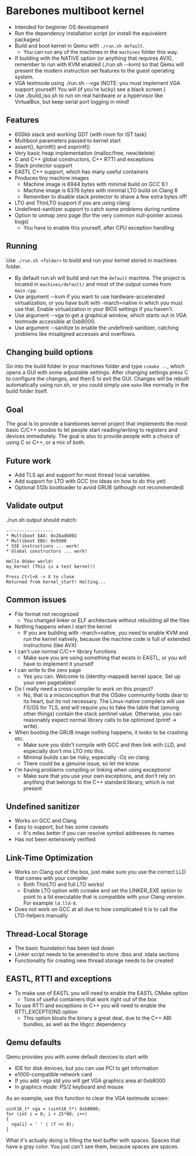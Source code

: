 # Barebones multiboot kernel

- Intended for beginner OS development
- Run the dependency installation script (or install the equivalent packages)
- Build and boot kernel in Qemu with `./run.sh default`.
	- You can run any of the machines in the `machines` folder this way.
- If building with the NATIVE option (or anything that requires AVX), remember to run with KVM enabled (./run.sh --kvm) so that Qemu will present the modern instruction set features to the guest operating system.
- VGA textmode using ./run.sh --vga (NOTE: you must implement VGA support yourself! You will (if you're lucky) see a black screen.)
- Use ./build_iso.sh to run on real hardware or a hypervisor like VirtualBox, but keep serial port logging in mind!

## Features

- 600kb stack and working GDT (with room for IST task)
- Multiboot parameters passed to kernel start
- assert(), kprintf() and snprintf()
- Very basic heap implementation (malloc/free, new/delete)
- C and C++ global constructors, C++ RTTI and exceptions
- Stack protector support
- EASTL C++ support, which has many useful containers
- Produces tiny machine images
	- Machine image is 6944 bytes with minimal build on GCC 9.1
	- Machine image is 6376 bytes with minimal LTO build on Clang 8
	- Remember to disable stack protector to shave a few extra bytes off!
- LTO and ThinLTO support if you are using clang
- Undefined-sanitizer support to catch some problems during runtime
- Option to unmap zero page (for the very common null-pointer access bugs)
    - You have to enable this yourself, after CPU exception handling

## Running

Use `./run.sh <folder>` to build and run your kernel stored in machines folder.
- By default run.sh will build and run the `default` machine. The project is located in `machines/default/` and most of the output comes from `main.cpp`.
- Use argument --kvm if you want to use hardware-accelerated virtualization, or you have built with -march=native in which you must use that. Enable virtualization in your BIOS settings if you haven't.
- Use argument --vga to get a graphical window, which starts out in VGA textmode accessible at 0xb8000.
- Use argument --sanitize to enable the undefined-sanitizer, catching problems like misaligned accesses and overflows.

## Changing build options

Go into the build folder in your machines folder and type `ccmake ..`, which opens a GUI with some adjustable settings. After changing settings press C to configure the changes, and then E to exit the GUI. Changes will be rebuilt automatically using run.sh, or you could simply use `make` like normally in the build folder itself.

## Goal

The goal is to provide a barebones kernel project that implements the most basic C/C++ voodoo to let people start reading/writing to registers and devices immediately. The goal is also to provide people with a choice of using C or C++, or a mix of both.

## Future work

- Add TLS api and support for most thread local variables
- Add support for LTO with GCC (no ideas on how to do this yet)
- Optional 512b bootloader to avoid GRUB (although not recommended)

## Validate output

./run.sh output should match:
```
------------------
* Multiboot EAX: 0x2badb002
* Multiboot EBX: 0x9500
* SSE instructions ... work!
* Global constructors ... work!

Hello OSdev world!
my_kernel (This is a test kernel!)

Press Ctrl+A -> X to close
Returned from kernel_start! Halting...
```

## Common issues

- File format not recognized
    - You changed linker or ELF architecture without rebuilding all the files
- Nothing happens when I start the kernel
    - If you are building with -march=native, you need to enable KVM and run the kernel natively, because the machine code is full of extended instructions (like AVX)
- I can't use normal C/C++ library functions
    - Make sure you are using something that exists in EASTL, or you will have to implement it yourself
- I can write to the zero page
    - Yes you can. Welcome to (identity-mapped) kernel space. Set up your own pagetables!
- Do I really need a cross-compiler to work on this project?
    - No, that is a misconception that the OSdev community holds dear to its heart, but its not necessary. The Linux-native compilers will use FS/GS for TLS, and will require you to fake the table that (among other things) contain the stack sentinel value. Otherwise, you can reasonably expect normal library calls to be optimized (printf -> write).
- When booting the GRUB image nothing happens, it looks to be crashing etc.
	- Make sure you didn't compile with GCC and then link with LLD, and especially don't mix LTO into this.
	- Minimal builds can be risky, especially -Oz on clang.
	- There could be a genuine issue, so let me know.
- I'm having problems compiling or linking when using exceptions!
	- Make sure that you use your own exceptions, and don't rely on anything that belongs to the C++ standard library, which is not present

## Undefined sanitizer

- Works on GCC and Clang
- Easy to support, but has some caveats
    - It's miles better if you can resolve symbol addresses to names
- Has not been extensively verified

## Link-Time Optimization

- Works on Clang out of the box, just make sure you use the correct LLD that comes with your compiler
    - Both ThinLTO and full LTO works!
	- Enable LTO option with ccmake and set the LINKER_EXE option to point to a lld executable that is compatible with your Clang version. For example `ld.lld-8`.
- Does not work on GCC at all due to how complicated it is to call the LTO-helpers manually

## Thread-Local Storage

- The basic foundation has been laid down
- Linker script needs to be amended to store .tbss and .tdata sections
- Functionality for creating new thread storage needs to be created

## EASTL, RTTI and exceptions

- To make use of EASTL you will need to enable the EASTL CMake option
	- Tons of useful containers that work right out of the box
- To use RTTI and exceptions in C++ you will need to enable the RTTI_EXCEPTIONS option
	- This option bloats the binary a great deal, due to the C++ ABI bundles, as well as the libgcc dependency

## Qemu defaults

Qemu provides you with some default devices to start with
- IDE for disk devices, but you can use PCI to get information
- e1000-compatible network card
- If you add -vga std you will get VGA graphics area at 0xb8000
- In graphics mode: PS/2 keyboard and mouse

As an example, use this function to clear the VGA textmode screen:
```
uint16_t* vga = (uint16_t*) 0xb8000;
for (int i = 0; i < 25*80; i++)
{
  vga[i] = ' ' | (7 << 8);
}
```
What it's actually doing is filling the text buffer with spaces. Spaces that have a gray color. You just can't see them, because spaces are spaces.
